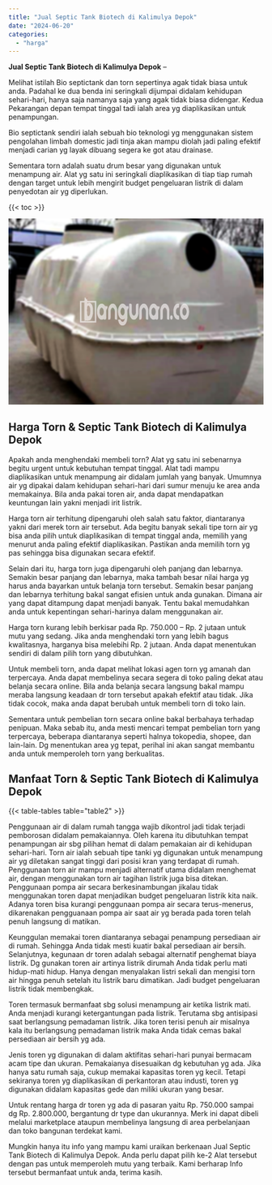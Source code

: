 ```yaml
---
title: "Jual Septic Tank Biotech di Kalimulya Depok"
date: "2024-06-20"
categories: 
  - "harga"
---
```


**Jual Septic Tank Biotech di Kalimulya Depok** –

Melihat istilah Bio septictank dan torn sepertinya agak tidak biasa untuk anda. Padahal ke dua benda ini seringkali dijumpai didalam kehidupan sehari-hari, hanya saja namanya saja yang agak tidak biasa didengar. Kedua Pekarangan depan tempat tinggal tadi ialah area yg diaplikasikan untuk penampungan.

Bio septictank sendiri ialah sebuah bio teknologi yg menggunakan sistem pengolahan limbah domestic jadi tinja akan mampu diolah jadi paling efektif menjadi carian yg layak dibuang segera ke got atau drainase.

Sementara torn adalah suatu drum besar yang digunakan untuk menampung air. Alat yg satu ini seringkali diaplikasikan di tiap tiap rumah dengan target untuk lebih mengirit budget pengeluaran listrik di dalam penyedotan air yg diperlukan.

{{< toc >}}

![Jual Septic Tank Biotech di Kalimulya Depok](/images/jual-bio-septictank-20.png)

## Harga Torn & Septic Tank Biotech di Kalimulya Depok

Apakah anda menghendaki membeli torn? Alat yg satu ini sebenarnya begitu urgent untuk kebutuhan tempat tinggal. Alat tadi mampu diaplikasikan untuk menampung air didalam jumlah yang banyak. Umumnya air yg dipakai dalam kehidupan sehari-hari dari sumur menuju ke area anda memakainya. Bila anda pakai toren air, anda dapat mendapatkan keuntungan lain yakni menjadi irit listrik.

Harga torn air terhitung dipengaruhi oleh salah satu faktor, diantaranya yakni dari merek torn air tersebut. Ada begitu banyak sekali tipe torn air yg bisa anda pilih untuk diaplikasikan di tempat tinggal anda, memilih yang menurut anda paling efektif diaplikasikan. Pastikan anda memilih torn yg pas sehingga bisa digunakan secara efektif.

Selain dari itu, harga torn juga dipengaruhi oleh panjang dan lebarnya. Semakin besar panjang dan lebarnya, maka tambah besar nilai harga yg harus anda bayarkan untuk belanja torn tersebut. Semakin besar panjang dan lebarnya terhitung bakal sangat efisien untuk anda gunakan. Dimana air yang dapat ditampung dapat menjadi banyak. Tentu bakal memudahkan anda untuk kepentingan sehari-harinya dalam menggunakan air.

Harga torn kurang lebih berkisar pada Rp. 750.000 – Rp. 2 jutaan untuk mutu yang sedang. Jika anda menghendaki torn yang lebih bagus kwalitasnya, harganya bisa melebihi Rp. 2 jutaan. Anda dapat menentukan sendiri di dalam pilih torn yang dibutuhkan.

Untuk membeli torn, anda dapat melihat lokasi agen torn yg amanah dan terpercaya. Anda dapat membelinya secara segera di toko paling dekat atau belanja secara online. Bila anda belanja secara langsung bakal mampu meraba langsung keadaan dr torn tersebut apakah efektif atau tidak. Jika tidak cocok, maka anda dapat berubah untuk membeli torn di toko lain.

Sementara untuk pembelian torn secara online bakal berbahaya terhadap penipuan. Maka sebab itu, anda mesti mencari tempat pembelian torn yang terpercaya, beberapa diantaranya seperti halnya tokopedia, shopee, dan lain-lain. Dg menentukan area yg tepat, perihal ini akan sangat membantu anda untuk memperoleh torn yang berkualitas.

## Manfaat Torn & Septic Tank Biotech di Kalimulya Depok

{{< table-tables table="table2" >}}

Penggunaan air di dalam rumah tangga wajib dikontrol jadi tidak terjadi pemborosan didalam pemakaiannya. Oleh karena itu dibutuhkan tempat penampungan air sbg pilihan hemat di dalam pemakaian air di kehidupan sehari-hari. Torn air ialah sebuah tipe tanki yg digunakan untuk menampung air yg diletakan sangat tinggi dari posisi kran yang terdapat di rumah. Penggunaan torn air mampu menjadi alternatif utama didalam menghemat air, dengan menggunakan torn air tagihan listrik juga bisa ditekan. Penggunaan pompa air secara berkesinambungan jikalau tidak menggunakan toren dapat menjadikan budget pengeluaran listrik kita naik. Adanya toren bisa kurangi penggunaan pompa air secara terus-menerus, dikarenakan pengguanaan pompa air saat air yg berada pada toren telah penuh langsung di matikan.

Keunggulan memakai toren diantaranya sebagai penampung persediaan air di rumah. Sehingga Anda tidak mesti kuatir bakal persediaan air bersih. Selanjutnya, kegunaan dr toren adalah sebagai alternatif penghemat biaya listrik. Dg gunakan toren air artinya listrik dirumah Anda tidak perlu mati hidup-mati hidup. Hanya dengan menyalakan listri sekali dan mengisi torn air hingga penuh setelah itu listrik baru dimatikan. Jadi budget pengeluaran listrik tidak membengkak.

Toren termasuk bermanfaat sbg solusi menampung air ketika listrik mati. Anda menjadi kurangi ketergantungan pada listrik. Terutama sbg antisipasi saat berlangsung pemadaman listrik. Jika toren terisi penuh air misalnya kala itu berlangsung pemadaman listrik maka Anda tidak cemas bakal persediaan air bersih yg ada.

Jenis toren yg digunakan di dalam aktifitas sehari-hari punyai bermacam acam tipe dan ukuran. Pemakaianya disesuaikan dg kebutuhan yg ada. Jika hanya satu rumah saja, cukup memakai kapasitas toren yg kecil. Tetapi sekiranya toren yg diaplikasikan di perkantoran atau industi, toren yg digunakan didalam kapasitas gede dan miliki ukuran yang besar.

Untuk rentang harga dr toren yg ada di pasaran yaitu Rp. 750.000 sampai dg Rp. 2.800.000, bergantung dr type dan ukurannya. Merk ini dapat dibeli melalui marketplace ataupun membelinya langsung di area perbelanjaan dan toko bangunan terdekat kami.

Mungkin hanya itu info yang mampu kami uraikan berkenaan Jual Septic Tank Biotech di Kalimulya Depok. Anda perlu dapat pilih ke-2 Alat tersebut dengan pas untuk memperoleh mutu yang terbaik. Kami berharap Info tersebut bermanfaat untuk anda, terima kasih.
